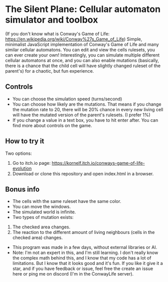 # The Silent Plane: Cellular automaton simulator and toolbox
(If you don't know what is Conway's Game of Life: https://en.wikipedia.org/wiki/Conway%27s_Game_of_Life)
Simple, minimalist JavaScript implementation of Conway's Game of Life and many similar cellular automatons. You can edit and view the cells rulesets, you can ever create your own! Interestingly, you can simulate multiple different cellular automatons at once, and you can also enable mutations (basically, there is a chance that the child cell will have slightly changed ruleset of the parent's) for a chaotic, but fun experience.
## Controls
- You can choose the simulation speed (turns/second)
- You can choose how likely are the mutations. That means if you change the mutation rate to 20, there will be 20% chance in every new living cell will have the mutated version of the parent's rulesets. (I prefer 1%)
- If you change a value in a text box, you have to hit enter after.
You can find more about controls on the game.
## How to try it
Two options:
1. Go to itch.io page: https://kornelf.itch.io/conways-game-of-life-evolution
2. Download or clone this repository and open index.html in a browser.
## Bonus info
- The cells with the same ruleset have the same color.
- You can move the windows.
- The simulated world is infinite.
- Two types of mutation exists:
1. The checked area changes.
2. The reaction to the different amount of living neighbours (cells in the checked area) changes.
- This program was made in a few days, without external libraries or AI.
- Note: I'm not an expert in this, and I'm still learning. I don't really know the complex math behind this, and I know that my code has a lot of limitations. But I know that it looks good and it's fun. If you like it give it a star, and if you have feedback or issue, feel free the create an issue here or ping me on discord (I'm in the ConwayLife server).